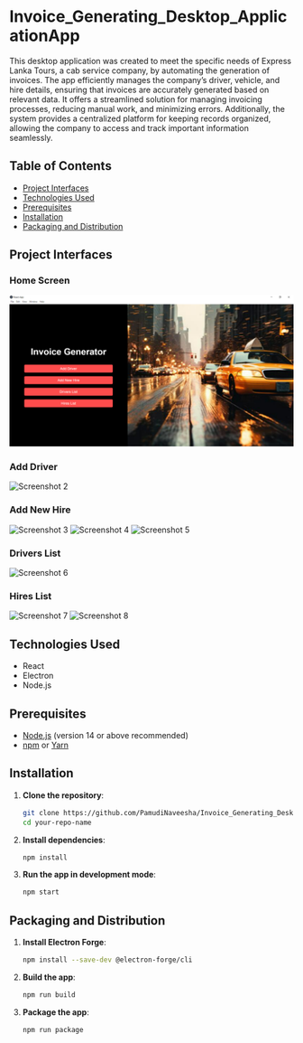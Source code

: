 # Invoice_Generating_Desktop_ApplicationApp

This desktop application was created to meet the specific needs of Express Lanka Tours, a cab service company, by automating the generation of invoices. The app efficiently manages the company’s driver, vehicle, and hire details, ensuring that invoices are accurately generated based on relevant data. It offers a streamlined solution for managing invoicing processes, reducing manual work, and minimizing errors. Additionally, the system provides a centralized platform for keeping records organized, allowing the company to access and track important information seamlessly.

## Table of Contents

- [Project Interfaces](#project-interfaces)
- [Technologies Used](#technologies-used)
- [Prerequisites](#prerequisites)
- [Installation](#installation)
- [Packaging and Distribution](#packaging-and-distribution)

## Project Interfaces

### Home Screen
![Screenshot 1](screenshots/Screenshot1.png)

### Add Driver
![Screenshot 2](Frontend/screenshots/screenshot2.png)

### Add New Hire
![Screenshot 3](Frontend/screenshots/screenshot3.png)
![Screenshot 4](Frontend/screenshots/screenshot4.png)
![Screenshot 5](Frontend/screenshots/screenshot5.png)

### Drivers List
![Screenshot 6](Frontend/screenshots/screenshot6.png)

### Hires List
![Screenshot 7](Frontend/screenshots/screenshot7.png)
![Screenshot 8](Frontend/screenshots/screenshot8.png)

## Technologies Used

- React
- Electron
- Node.js

## Prerequisites

- [Node.js](https://nodejs.org/) (version 14 or above recommended)
- [npm](https://www.npmjs.com/) or [Yarn](https://yarnpkg.com/)

## Installation

1. **Clone the repository**:

   ```bash
   git clone https://github.com/PamudiNaveesha/Invoice_Generating_Desktop_Application.git
   cd your-repo-name

2. **Install dependencies**:

   ```bash
   npm install

3. **Run the app in development mode**:

   ```bash
   npm start

## Packaging and Distribution

1. **Install Electron Forge**:

   ```bash
   npm install --save-dev @electron-forge/cli

2. **Build the app**:

   ```bash
   npm run build

3. **Package the app**:

   ```bash
   npm run package

